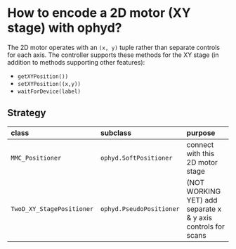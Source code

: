 # How to encode a 2D motor (XY stage) with ophyd?

The 2D motor operates with an `(x, y)` tuple rather than separate
controls for each axis.  The controller supports these methods for the
XY stage (in addition to methods supporting other features):

* `getXYPosition())`
* `setXYPosition((x,y))`
* `waitForDevice(label)`

## Strategy

class | subclass | purpose
:--- | :--- | :---
`MMC_Positioner` | `ophyd.SoftPositioner` | connect with this 2D motor stage
`TwoD_XY_StagePositioner` | `ophyd.PseudoPositioner` | (NOT WORKING YET) add separate x & y axis controls for scans
